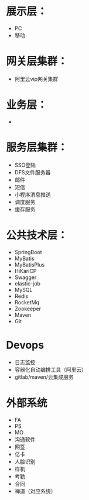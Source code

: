 # 展示层：
- PC
- 移动

# 网关层集群：
- 阿里云vip网关集群

# 业务层：
- 

# 服务层集群：
- SSO登陆
- DFS文件服务器
- 邮件
- 短信
- 小程序消息推送
- 调度服务
- 缓存服务

# 公共技术层：
- SpringBoot
- MyBatis
- MyBatisPlus
- HiKariCP
- Swagger
- elastic-job
- MySQL
- Redis
- RocketMq
- Zookeeper
- Maven
- Git

# Devops
- 日志监控
- 容器化自动编排工具（阿里云）
- gitlab/maven/云集成服务

# 外部系统
- FA
- PS
- MO
- 沟通软件
- 网签
- 亿卡
- 人脸识别
- 样机
- 考勤
- 合同
- 禅道（对应系统）

